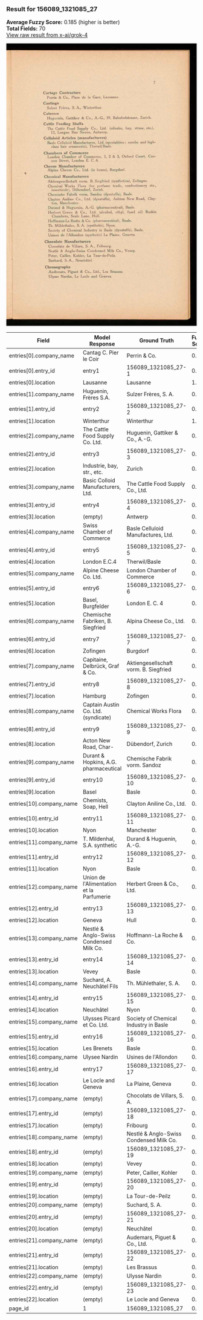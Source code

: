 ### Result for 156089_1321085_27
**Average Fuzzy Score:** 0.185 (higher is better)<br>
**Total Fields:** 70<br>
[View raw result from x-ai/grok-4](https://github.com/RISE-UNIBAS/humanities_data_benchmark/blob/main/results/2025-10-28/T0402/request_T0402_156089_1321085_27.json)

<img src="https://github.com/RISE-UNIBAS/humanities_data_benchmark/blob/main/benchmarks/company_lists/images/156089_1321085_27.jpg?raw=true" alt="156089_1321085_27" width="600px">

| Field | Model Response | Ground Truth | Fuzzy Score | Match |
|-------|----------------|--------------|-------------|-------|
| entries[0].company_name | Cantag C. Pier le Coir | Perrin & Co. | 0.412 | ❌ |
| entries[0].entry_id | entry1 | 156089_1321085_27-1 | 0.080 | ❌ |
| entries[0].location | Lausanne | Lausanne | 1.000 | ✅ |
| entries[1].company_name | Huguenin, Frères S.A. | Sulzer Frères, S. A. | 0.683 | ❌ |
| entries[1].entry_id | entry2 | 156089_1321085_27-2 | 0.080 | ❌ |
| entries[1].location | Winterthur | Winterthur | 1.000 | ✅ |
| entries[2].company_name | The Cattle Food Supply Co. Ltd. | Huguenin, Gattiker & Co., A.-G. | 0.419 | ❌ |
| entries[2].entry_id | entry3 | 156089_1321085_27-3 | 0.080 | ❌ |
| entries[2].location | Industrie, bay, str., etc. | Zurich | 0.250 | ❌ |
| entries[3].company_name | Basic Colloid Manufacturers, Ltd. | The Cattle Food Supply Co., Ltd. | 0.400 | ❌ |
| entries[3].entry_id | entry4 | 156089_1321085_27-4 | 0.080 | ❌ |
| entries[3].location | (empty) | Antwerp | 0.000 | ❌ |
| entries[4].company_name | Swiss Chamber of Commerce | Basle Celluloid Manufactures, Ltd. | 0.271 | ❌ |
| entries[4].entry_id | entry5 | 156089_1321085_27-5 | 0.080 | ❌ |
| entries[4].location | London E.C.4 | Therwil/Basle | 0.000 | ❌ |
| entries[5].company_name | Alpine Cheese Co. Ltd. | London Chamber of Commerce | 0.333 | ❌ |
| entries[5].entry_id | entry6 | 156089_1321085_27-6 | 0.080 | ❌ |
| entries[5].location | Basel, Burgfelder | London E. C. 4 | 0.065 | ❌ |
| entries[6].company_name | Chemische Fabriken, B. Siegfried | Alpina Cheese Co., Ltd. | 0.327 | ❌ |
| entries[6].entry_id | entry7 | 156089_1321085_27-7 | 0.080 | ❌ |
| entries[6].location | Zofingen | Burgdorf | 0.250 | ❌ |
| entries[7].company_name | Capitaine, Delbrück, Graf & Co. | Aktiengesellschaft vorm. B. Siegfried | 0.353 | ❌ |
| entries[7].entry_id | entry8 | 156089_1321085_27-8 | 0.080 | ❌ |
| entries[7].location | Hamburg | Zofingen | 0.133 | ❌ |
| entries[8].company_name | Captain Austin Co. Ltd. (syndicate) | Chemical Works Flora | 0.255 | ❌ |
| entries[8].entry_id | entry9 | 156089_1321085_27-9 | 0.080 | ❌ |
| entries[8].location | Acton New Road, Char- | Dübendorf, Zurich | 0.263 | ❌ |
| entries[9].company_name | Durant & Hopkins, A.G. pharmaceutical | Chemische Fabrik vorm. Sandoz | 0.212 | ❌ |
| entries[9].entry_id | entry10 | 156089_1321085_27-10 | 0.148 | ❌ |
| entries[9].location | Basel | Basle | 0.800 | ❌ |
| entries[10].company_name | Chemists, Soap, Hell | Clayton Aniline Co., Ltd. | 0.267 | ❌ |
| entries[10].entry_id | entry11 | 156089_1321085_27-11 | 0.148 | ❌ |
| entries[10].location | Nyon | Manchester | 0.143 | ❌ |
| entries[11].company_name | T. Mildenhal, S.A. synthetic | Durand & Huguenin, A.-G. | 0.269 | ❌ |
| entries[11].entry_id | entry12 | 156089_1321085_27-12 | 0.148 | ❌ |
| entries[11].location | Nyon | Basle | 0.000 | ❌ |
| entries[12].company_name | Union de l'Alimentation et la Parfumerie | Herbert Green & Co., Ltd. | 0.215 | ❌ |
| entries[12].entry_id | entry13 | 156089_1321085_27-13 | 0.148 | ❌ |
| entries[12].location | Geneva | Hull | 0.000 | ❌ |
| entries[13].company_name | Nestlé & Anglo-Swiss Condensed Milk Co. | Hoffmann-La Roche & Co. | 0.323 | ❌ |
| entries[13].entry_id | entry14 | 156089_1321085_27-14 | 0.148 | ❌ |
| entries[13].location | Vevey | Basle | 0.200 | ❌ |
| entries[14].company_name | Suchard, A. Neuchâtel Fils | Th. Mühlethaler, S. A. | 0.292 | ❌ |
| entries[14].entry_id | entry15 | 156089_1321085_27-15 | 0.148 | ❌ |
| entries[14].location | Neuchâtel | Nyon | 0.154 | ❌ |
| entries[15].company_name | Ulysses Picard et Co. Ltd. | Society of Chemical Industry in Basle | 0.286 | ❌ |
| entries[15].entry_id | entry16 | 156089_1321085_27-16 | 0.148 | ❌ |
| entries[15].location | Les Brenets | Basle | 0.250 | ❌ |
| entries[16].company_name | Ulysee Nardin | Usines de l'Allondon | 0.424 | ❌ |
| entries[16].entry_id | entry17 | 156089_1321085_27-17 | 0.148 | ❌ |
| entries[16].location | Le Locle and Geneva | La Plaine, Geneva | 0.667 | ❌ |
| entries[17].company_name | (empty) | Chocolats de Villars, S. A. | 0.000 | ❌ |
| entries[17].entry_id | (empty) | 156089_1321085_27-18 | 0.000 | ❌ |
| entries[17].location | (empty) | Fribourg | 0.000 | ❌ |
| entries[18].company_name | (empty) | Nestlé & Anglo-Swiss Condensed Milk Co. | 0.000 | ❌ |
| entries[18].entry_id | (empty) | 156089_1321085_27-19 | 0.000 | ❌ |
| entries[18].location | (empty) | Vevey | 0.000 | ❌ |
| entries[19].company_name | (empty) | Peter, Cailler, Kohler | 0.000 | ❌ |
| entries[19].entry_id | (empty) | 156089_1321085_27-20 | 0.000 | ❌ |
| entries[19].location | (empty) | La Tour-de-Peilz | 0.000 | ❌ |
| entries[20].company_name | (empty) | Suchard, S. A. | 0.000 | ❌ |
| entries[20].entry_id | (empty) | 156089_1321085_27-21 | 0.000 | ❌ |
| entries[20].location | (empty) | Neuchâtel | 0.000 | ❌ |
| entries[21].company_name | (empty) | Audemars, Piguet & Co., Ltd. | 0.000 | ❌ |
| entries[21].entry_id | (empty) | 156089_1321085_27-22 | 0.000 | ❌ |
| entries[21].location | (empty) | Les Brassus | 0.000 | ❌ |
| entries[22].company_name | (empty) | Ulysse Nardin | 0.000 | ❌ |
| entries[22].entry_id | (empty) | 156089_1321085_27-23 | 0.000 | ❌ |
| entries[22].location | (empty) | Le Locle and Geneva | 0.000 | ❌ |
| page_id | 1 | 156089_1321085_27 | 0.111 | ❌ |
